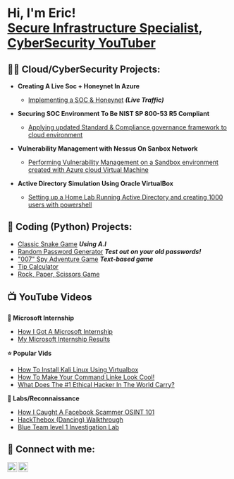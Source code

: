 <h1>Hi, I'm Eric! <br/> <a href="https://www.linkedin.com/in/eric-mcclellan-jr/">Secure Infrastructure Specialist</a>, <a href="https://www.youtube.com/@cyber_hawks"> CyberSecurity YouTuber</a></h1>

<h2>👨‍💻 Cloud/CyberSecurity Projects:</h2>

- <b> Creating A Live Soc + Honeynet In Azure </b>
  - [Implementing a SOC & Honeynet](https://github.com/EricMcclellan1/Cloud-Soc) <i><b>(Live Traffic)</b></i>
    
- <b> Securing SOC Environment To Be NIST SP 800-53 R5 Compliant </b>
  - [Applying updated Standard & Compliance governance framework to cloud environment](https://github.com/EricMcclellan1/NIST-Compliance/tree/main)

- <b> Vulnerability Management with Nessus On Sanbox Network </b>
  - [Performing Vulnerability Management on a Sandbox environment created with Azure cloud Virtual Machine](https://github.com/EricMcclellan1/nessus-vulnerability/blob/main/README.md)
 
- <b> Active Directory Simulation Using Oracle VirtualBox </b>
  - [Setting up a Home Lab Running Active Directory and creating 1000 users with powershell](https://github.com/EricMcclellan1/AD-Lab)

<h2>🤖 Coding (Python) Projects:</h2>

- [Classic Snake Game](https://github.com/EricMcclellan1/Snake-game) <b><i>Using A.I</b></i>
- [Random Password Generator](https://github.com/EricMcclellan1/password-generator) <i><b>Test out on your old passwords!</i></b>
- ["007" Spy Adventure Game](https://github.com/EricMcclellan1/spy-game) <b><i>Text-based game</i></b>
- [Tip Calculator](https://github.com/EricMcclellan1/Tip-Calculator)
- [Rock, Paper, Scissors Game](https://github.com/EricMcclellan1/rock-paper-scissors)



<h2>📺 YouTube Videos</h2>

 <b> 👔 Microsoft Internship </b> <br/>

- [How I Got A Microsoft Internship](https://www.youtube.com/watch?v=PAjTJ02IkDY)
- [My Microsoft Internship Results](https://www.youtube.com/watch?v=LWTZpaaHpyY)

 <b> ⭐ Popular Vids </b> <br/>
- [How To Install Kali Linux Using Virtualbox](https://www.youtube.com/watch?v=iqTm5TgO-Nw)
- [How To Make Your Command Linke Look Cool!](https://www.youtube.com/watch?v=6sBl6YtUuGU)
- [What Does The #1 Ethical Hacker In The World Carry?](https://www.youtube.com/watch?v=dcC1Oq-4rHw)

 <b> 🔎 Labs/Reconnaissance </b> <br/>



- [How I Caught A Facebook Scammer OSINT 101](https://www.youtube.com/watch?v=FpCahM50hlM)
- [HackThebox (Dancing) Walkthrough](https://www.youtube.com/watch?v=5hKuY3Yvfj0)
- [Blue Team level 1 Investigation Lab](https://www.youtube.com/watch?v=3FwH033NJxg)



<h2> 🤳 Connect with me:</h2>

[<img align="left" alt="JoshMadakor | YouTube" width="22px" src="https://cdn.jsdelivr.net/npm/simple-icons@v3/icons/youtube.svg" />][youtube]
[<img align="left" alt="JoshMadakor | LinkedIn" width="22px" src="https://cdn.jsdelivr.net/npm/simple-icons@v3/icons/linkedin.svg" />][linkedin]


[youtube]: https://www.youtube.com/@cyber_hawks
[linkedin]: https://www.linkedin.com/in/eric-mcclellan-jr/

<!--


Here are some ideas to get you started:

- 🔭 I’m currently working on ...
- 🌱 I’m currently learning ...
- 👯 I’m looking to collaborate on ...
- 🤔 I’m looking for help with ...
- 💬 Ask me about ...
- 📫 How to reach me: ...
- 😄 Pronouns: ...
- ⚡ Fun fact: ...

[<img align="left" alt="JoshMadakor | YouTube" width="22px" src="https://cdn.jsdelivr.net/npm/simple-icons@v3/icons/youtube.svg" />][youtube]
[<img align="left" alt="JoshMadakor | Twitter" width="22px" src="https://cdn.jsdelivr.net/npm/simple-icons@v3/icons/twitter.svg" />][twitter]
[<img align="left" alt="JoshMadakor | LinkedIn" width="22px" src="https://cdn.jsdelivr.net/npm/simple-icons@v3/icons/linkedin.svg" />][linkedin]
[<img align="left" alt="JoshMadakor | Instagram" width="22px" src="https://cdn.jsdelivr.net/npm/simple-icons@v3/icons/instagram.svg" />][instagram]


[twitter]: https://twitter.com/joshmadakor
[youtube]: https://www.youtube.com/@cyber_hawks
[instagram]: https://www.instagram.com/joshmadakor/
[linkedin]: https://www.linkedin.com/in/eric-mcclellan-jr/


-->
